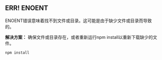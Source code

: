 ## ERR! ENOENT

ENOENT错误意味着找不到文件或目录。这可能是由于缺少文件或目录而导致的。

**解决方案：** 确保文件或目录存在，或者重新运行npm install以重新下载缺少的文件。

```bash
npm install
```

